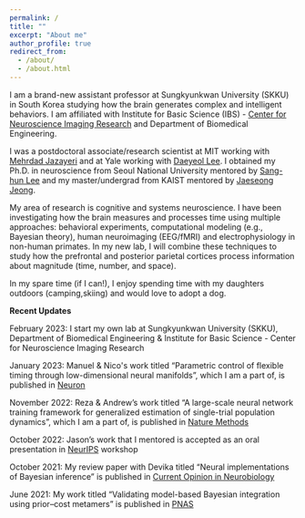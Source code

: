 ```yaml
---
permalink: /
title: ""
excerpt: "About me"
author_profile: true
redirect_from: 
  - /about/
  - /about.html
---
```


I am a brand-new assistant professor at Sungkyunkwan University (SKKU) in South Korea studying how the brain generates complex and intelligent behaviors. I am affiliated with Institute for Basic Science (IBS) - [Center for Neuroscience Imaging Research](https://cnir.ibs.re.kr/html/cnir_en/) and Department of Biomedical Engineering.

I was a postdoctoral associate/research scientist at MIT working with [Mehrdad Jazayeri](https://jazlab.org/) and at Yale working with [Daeyeol Lee](https://sites.krieger.jhu.edu/daeyeol-lee-lab/). I obtained my Ph.D. in neuroscience from Seoul National University mentored by [Sang-hun Lee](https://www.snu-csnl.com/) and my master/undergrad from KAIST mentored by [Jaeseong Jeong](http://raphe.kaist.ac.kr/).

My area of research is cognitive and systems neuroscience. I have been investigating how the brain measures and processes time using multiple approaches: behavioral experiments, computational modeling (e.g., Bayesian theory), human neuroimaging (EEG/fMRI) and electrophysiology in non-human primates. In my new lab, I will combine these techniques to study how the prefrontal and posterior parietal cortices process information about magnitude (time, number, and space).

In my spare time (if I can!), I enjoy spending time with my daughters outdoors (camping,skiing) and would love to adopt a dog.

**Recent Updates**

February 2023: I start my own lab at Sungkyunkwan University (SKKU), Department of Biomedical Engineering & Institute for Basic Science - Center for Neuroscience Imaging Research

January 2023: Manuel & Nico's work titled “Parametric control of flexible timing through low-dimensional neural manifolds”, which I am a part of, is published in [Neuron](https://www.sciencedirect.com/science/article/pii/S0896627322010893)

November 2022: Reza & Andrew’s work titled “A large-scale neural network training framework for generalized estimation of single-trial population dynamics”, which I am a part of, is published in [Nature Methods](https://www.nature.com/articles/s41592-022-01675-0)

October 2022: Jason’s work that I mentored is accepted as an oral presentation in [NeurIPS](https://openreview.net/forum?id=wmwWgDNNG-) workshop

October 2021: My review paper with Devika titled “Neural implementations of Bayesian inference” is published in [Current Opinion in Neurobiology](https://www.sciencedirect.com/science/article/pii/S0959438821001082)

June 2021: My work titled “Validating model-based Bayesian integration using prior–cost metamers” is published in [PNAS](https://www.pnas.org/doi/full/10.1073/pnas.2021531118)




